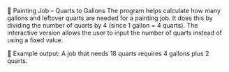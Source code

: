 🔹 Painting Job – Quarts to Gallons
The program helps calculate how many gallons and leftover quarts are needed for a painting job. It does this by dividing the number of quarts by 4 (since 1 gallon = 4 quarts). The interactive version allows the user to input the number of quarts instead of using a fixed value.

💬 Example output:
A job that needs 18 quarts requires 4 gallons plus 2 quarts.
